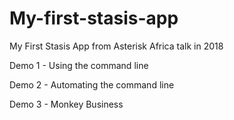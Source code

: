 # My-first-stasis-app
My First Stasis App from Asterisk Africa talk in 2018

Demo 1 - Using the command line

Demo 2 - Automating the command line

Demo 3 - Monkey Business

